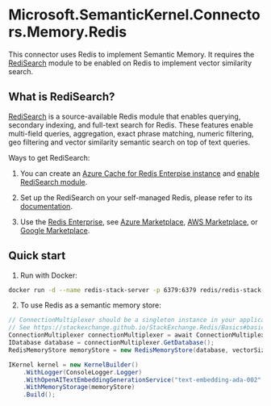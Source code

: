 ﻿# Microsoft.SemanticKernel.Connectors.Memory.Redis

This connector uses Redis to implement Semantic Memory. It requires the [RediSearch](https://redis.io/docs/interact/search-and-query/) module to be enabled on Redis to implement vector similarity search.

## What is RediSearch?

[RediSearch](https://redis.io/docs/interact/search-and-query/) is a source-available Redis module that enables querying, secondary indexing, and full-text search for Redis. These features enable multi-field queries, aggregation, exact phrase matching, numeric filtering, geo filtering and vector similarity semantic search on top of text queries.

Ways to get RediSearch:
1. You can create an [Azure Cache for Redis Enterpise instance](https://learn.microsoft.com/azure/azure-cache-for-redis/quickstart-create-redis-enterprise) and [enable RediSearch module](https://learn.microsoft.com/azure/azure-cache-for-redis/cache-redis-modules).

1. Set up the RediSearch on your self-managed Redis, please refer to its [documentation](https://redis.io/docs/interact/search-and-query/quickstart/).

1. Use the [Redis Enterprise](https://redis.io/docs/about/redis-enterprise/), see [Azure Marketplace](https://azuremarketplace.microsoft.com/en-us/marketplace/apps/garantiadata.redis_enterprise_1sp_public_preview?tab=Overview), [AWS Marketplace](https://aws.amazon.com/marketplace/pp/prodview-e6y7ork67pjwg?sr=0-2&ref_=beagle&applicationId=AWSMPContessa), or [Google Marketplace](https://console.cloud.google.com/marketplace/details/redislabs-public/redis-enterprise?pli=1).

## Quick start

1. Run with Docker:

```bash
docker run -d --name redis-stack-server -p 6379:6379 redis/redis-stack-server:latest
```

2. To use Redis as a semantic memory store:

```csharp
// ConnectionMultiplexer should be a singleton instance in your application, please consider to dispose of it when your application shuts down.
// See https://stackexchange.github.io/StackExchange.Redis/Basics#basic-usage
ConnectionMultiplexer connectionMultiplexer = await ConnectionMultiplexer.ConnectAsync("localhost:6379");
IDatabase database = connectionMultiplexer.GetDatabase();
RedisMemoryStore memoryStore = new RedisMemoryStore(database, vectorSize: 1536);

IKernel kernel = new KernelBuilder()
    .WithLogger(ConsoleLogger.Logger)
    .WithOpenAITextEmbeddingGenerationService("text-embedding-ada-002", Env.Var("OPENAI_API_KEY"))
    .WithMemoryStorage(memoryStore)
    .Build();
```

